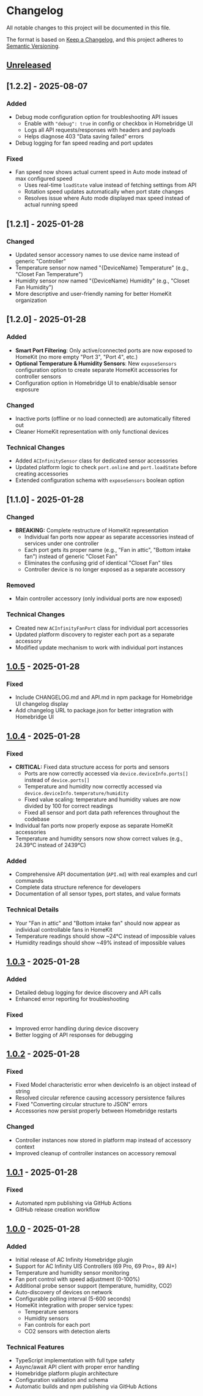 # Changelog

All notable changes to this project will be documented in this file.

The format is based on [Keep a Changelog](https://keepachangelog.com/en/1.0.0/),
and this project adheres to [Semantic Versioning](https://semver.org/spec/v2.0.0.html).

## [Unreleased]

## [1.2.2] - 2025-08-07

### Added
- Debug mode configuration option for troubleshooting API issues
  - Enable with `"debug": true` in config or checkbox in Homebridge UI
  - Logs all API requests/responses with headers and payloads
  - Helps diagnose 403 "Data saving failed" errors
- Debug logging for fan speed reading and port updates

### Fixed
- Fan speed now shows actual current speed in Auto mode instead of max configured speed
  - Uses real-time `loadState` value instead of fetching settings from API
  - Rotation speed updates automatically when port state changes
  - Resolves issue where Auto mode displayed max speed instead of actual running speed

## [1.2.1] - 2025-01-28

### Changed
- Updated sensor accessory names to use device name instead of generic "Controller"
- Temperature sensor now named "{DeviceName} Temperature" (e.g., "Closet Fan Temperature")
- Humidity sensor now named "{DeviceName} Humidity" (e.g., "Closet Fan Humidity")
- More descriptive and user-friendly naming for better HomeKit organization

## [1.2.0] - 2025-01-28

### Added
- **Smart Port Filtering**: Only active/connected ports are now exposed to HomeKit (no more empty "Port 3", "Port 4", etc.)
- **Optional Temperature & Humidity Sensors**: New `exposeSensors` configuration option to create separate HomeKit accessories for controller sensors
- Configuration option in Homebridge UI to enable/disable sensor exposure

### Changed
- Inactive ports (offline or no load connected) are automatically filtered out
- Cleaner HomeKit representation with only functional devices

### Technical Changes
- Added `ACInfinitySensor` class for dedicated sensor accessories
- Updated platform logic to check `port.online` and `port.loadState` before creating accessories
- Extended configuration schema with `exposeSensors` boolean option

## [1.1.0] - 2025-01-28

### Changed
- **BREAKING:** Complete restructure of HomeKit representation
  - Individual fan ports now appear as separate accessories instead of services under one controller
  - Each port gets its proper name (e.g., "Fan in attic", "Bottom intake fan") instead of generic "Closet Fan"
  - Eliminates the confusing grid of identical "Closet Fan" tiles
  - Controller device is no longer exposed as a separate accessory

### Removed
- Main controller accessory (only individual ports are now exposed)

### Technical Changes
- Created new `ACInfinityFanPort` class for individual port accessories
- Updated platform discovery to register each port as a separate accessory
- Modified update mechanism to work with individual port instances

## [1.0.5] - 2025-01-28

### Fixed
- Include CHANGELOG.md and API.md in npm package for Homebridge UI changelog display
- Add changelog URL to package.json for better integration with Homebridge UI

## [1.0.4] - 2025-01-28

### Fixed
- **CRITICAL:** Fixed data structure access for ports and sensors
  - Ports are now correctly accessed via `device.deviceInfo.ports[]` instead of `device.ports[]`
  - Temperature and humidity now correctly accessed via `device.deviceInfo.temperature/humidity`
  - Fixed value scaling: temperature and humidity values are now divided by 100 for correct readings
  - Fixed all sensor and port data path references throughout the codebase
- Individual fan ports now properly expose as separate HomeKit accessories
- Temperature and humidity sensors now show correct values (e.g., 24.39°C instead of 2439°C)

### Added
- Comprehensive API documentation (`API.md`) with real examples and curl commands
- Complete data structure reference for developers
- Documentation of all sensor types, port states, and value formats

### Technical Details
- Your "Fan in attic" and "Bottom intake fan" should now appear as individual controllable fans in HomeKit
- Temperature readings should show ~24°C instead of impossible values
- Humidity readings should show ~49% instead of impossible values

## [1.0.3] - 2025-01-28

### Added
- Detailed debug logging for device discovery and API calls
- Enhanced error reporting for troubleshooting

### Fixed
- Improved error handling during device discovery
- Better logging of API responses for debugging

## [1.0.2] - 2025-01-28

### Fixed
- Fixed Model characteristic error when deviceInfo is an object instead of string
- Resolved circular reference causing accessory persistence failures
- Fixed "Converting circular structure to JSON" errors
- Accessories now persist properly between Homebridge restarts

### Changed
- Controller instances now stored in platform map instead of accessory context
- Improved cleanup of controller instances on accessory removal

## [1.0.1] - 2025-01-28

### Fixed
- Automated npm publishing via GitHub Actions
- GitHub release creation workflow

## [1.0.0] - 2025-01-28

### Added
- Initial release of AC Infinity Homebridge plugin
- Support for AC Infinity UIS Controllers (69 Pro, 69 Pro+, 89 AI+)
- Temperature and humidity sensor monitoring
- Fan port control with speed adjustment (0-100%)
- Additional probe sensor support (temperature, humidity, CO2)
- Auto-discovery of devices on network
- Configurable polling interval (5-600 seconds)
- HomeKit integration with proper service types:
  - Temperature sensors
  - Humidity sensors  
  - Fan controls for each port
  - CO2 sensors with detection alerts

### Technical Features
- TypeScript implementation with full type safety
- Async/await API client with proper error handling
- Homebridge platform plugin architecture
- Configuration validation and schema
- Automatic builds and npm publishing via GitHub Actions

[Unreleased]: https://github.com/keithah/homebridge-acinfinity/compare/v1.0.5...HEAD
[1.0.5]: https://github.com/keithah/homebridge-acinfinity/compare/v1.0.4...v1.0.5
[1.0.4]: https://github.com/keithah/homebridge-acinfinity/compare/v1.0.3...v1.0.4
[1.0.3]: https://github.com/keithah/homebridge-acinfinity/compare/v1.0.2...v1.0.3
[1.0.2]: https://github.com/keithah/homebridge-acinfinity/compare/v1.0.1...v1.0.2
[1.0.1]: https://github.com/keithah/homebridge-acinfinity/compare/v1.0.0...v1.0.1
[1.0.0]: https://github.com/keithah/homebridge-acinfinity/releases/tag/v1.0.0